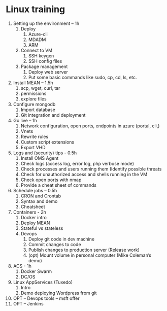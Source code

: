 # Linux training


1.	Setting up the environment – 1h
    1.	Deploy
        1.	Azure-cli
        1.	MDADM 
        1.	ARM
    1.	Connect to VM
        1.	SSH keygen
        1.	SSH config files
    1.	Package management
        1.	Deploy web server
        1.	Put some basic commands like sudo, cp, cd, ls, etc.
2.	Install MEAN – 1.5h
    1.	scp, wget, curl, tar
    1.	permissions
    1.	explore files
1.	Configure mongodb
    1.	Import database
    1.	Git integration and deployment
3.	Go live – 1h
    1.	Network configuration, open ports, endpoints in azure (portal, cli,)
    1.	Vnets
    1.  Rewrite rules
    1.	Custom script extensions
    1.	Export VHD
4.	Logs and (security) tips - 0.5h
    1.  Install OMS Agent
    1.	Check logs (access log, error log, php verbose mode)
    1.	Check processes and users running them (Identify possible threats
    1.	Check for unauthorized access and shells running in the VM
    1.	Check open ports with nmap
    1.	Provide a cheat sheet of commands
5.	Schedule jobs – 0.5h
    1.	CRON and Crontab
    1.	Syntax and demo
    1.	Cheatsheet
6.	Containers - 2h
    1.	Docker intro
    1.	Deploy MEAN
    1.	Stateful vs stateless
    1.	Devops 
        1.	Deploy git code in dev machine
        1.	Commit changes to code
        1.	Publish changes to production server (Release work)
        1.	(opt) Mount volume in personal computer (Mike Coleman’s demo)
7.	ACS - 1h
    1.	Docker Swarm
    1.	DC/OS
8.	Linux AppServices (Tuxedo)
    1.	Intro
    1.	Demo deploying Wordpress from git
9.	OPT – Devops tools – msft offer
10.	OPT – Jenkins 

